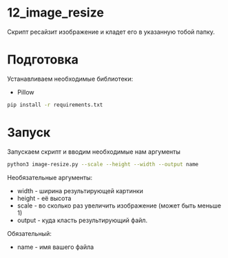# 12_image_resize

Скрипт ресайзит изображение и кладет его в указанную тобой папку. 

# Подготовка

Устанавливаем необходимые библиотеки:
- Pillow

```sh
pip install -r requirements.txt
```
# Запуск

Запускаем скрипт и вводим необходимые нам аргументы

```sh
python3 image-resize.py --scale --height --width --output name
```
Необязательные аргументы:

 - width - ширина результирующей картинки
 - height - её высота 
 - scale - во сколько раз увеличить изображение (может быть меньше 1)
 - output - куда класть результирующий файл.

Обязательный: 

 - name - имя вашего файла
